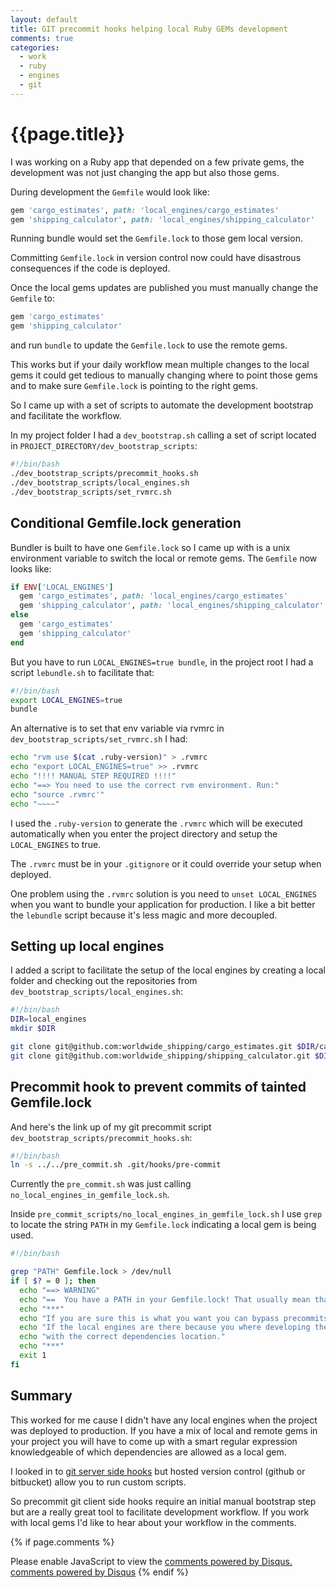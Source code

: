 ```yaml
---
layout: default
title: GIT precommit hooks helping local Ruby GEMs development
comments: true
categories:
  - work
  - ruby
  - engines
  - git
---
```


# {{page.title}}

I was working on a Ruby app that depended on a few private gems, the development was not just changing the app but also those gems.

During development the `Gemfile` would look like:

~~~ruby
gem 'cargo_estimates', path: 'local_engines/cargo_estimates'
gem 'shipping_calculator', path: 'local_engines/shipping_calculator'
~~~

Running bundle would set the `Gemfile.lock` to those gem local version.

Committing `Gemfile.lock` in version control now could have disastrous consequences if the code is deployed.

Once the local gems updates are published you must manually change the `Gemfile` to:

~~~ruby
gem 'cargo_estimates'
gem 'shipping_calculator'
~~~

and run `bundle` to update the `Gemfile.lock` to use the remote gems.

This works but if your daily workflow mean multiple changes to the local gems it could get tedious to manually changing where to point those gems and to make sure `Gemfile.lock` is pointing to the right gems.


So I came up with a set of scripts to automate the development bootstrap and facilitate the workflow.

In my project folder I had a `dev_bootstrap.sh` calling a set of script located in `PROJECT_DIRECTORY/dev_bootstrap_scripts`:

~~~bash
#!/bin/bash
./dev_bootstrap_scripts/precommit_hooks.sh
./dev_bootstrap_scripts/local_engines.sh
./dev_bootstrap_scripts/set_rvmrc.sh
~~~

## Conditional Gemfile.lock generation

Bundler is built to have one `Gemfile.lock` so I came up with is a unix environment variable to switch the local or remote gems. The `Gemfile` now looks like:

~~~ruby
if ENV['LOCAL_ENGINES']
  gem 'cargo_estimates', path: 'local_engines/cargo_estimates'
  gem 'shipping_calculator', path: 'local_engines/shipping_calculator'
else
  gem 'cargo_estimates'
  gem 'shipping_calculator'
end
~~~

But you have to run `LOCAL_ENGINES=true bundle`, in the project root I had a script `lebundle.sh` to facilitate that:

~~~bash
#!/bin/bash
export LOCAL_ENGINES=true
bundle
~~~

An alternative is to set that env variable via rvmrc in `dev_bootstrap_scripts/set_rvmrc.sh` I had:

~~~bash
echo "rvm use $(cat .ruby-version)" > .rvmrc
echo "export LOCAL_ENGINES=true" >> .rvmrc
echo "!!!! MANUAL STEP REQUIRED !!!!"
echo "==> You need to use the correct rvm environment. Run:"
echo "source .rvmrc'"
echo "~~~~"
~~~

I used the `.ruby-version` to generate the `.rvmrc` which will be executed automatically when you enter the project directory and setup the `LOCAL_ENGINES` to true.

The `.rvmrc` must be in your `.gitignore` or it could override your setup when deployed.

One problem using the `.rvmrc` solution is you need to `unset LOCAL_ENGINES` when you want to bundle your application for production. I like a bit better the `lebundle` script because it's less magic and more decoupled.


## Setting up local engines

I added a script to facilitate the setup of the local engines by creating a local folder and checking out the repositories from `dev_bootstrap_scripts/local_engines.sh`:

~~~bash
#!/bin/bash
DIR=local_engines
mkdir $DIR

git clone git@github.com:worldwide_shipping/cargo_estimates.git $DIR/cargo_estimates
git clone git@github.com:worldwide_shipping/shipping_calculator.git $DIR/shipping_calculator
~~~


## Precommit hook to prevent commits of tainted Gemfile.lock
And here's the link up of my git precommit script `dev_bootstrap_scripts/precommit_hooks.sh`:

~~~bash
#!/bin/bash
ln -s ../../pre_commit.sh .git/hooks/pre-commit
~~~

Currently the `pre_commit.sh` was just calling `no_local_engines_in_gemfile_lock.sh`.

Inside `pre_commit_scripts/no_local_engines_in_gemfile_lock.sh` I use `grep` to locate the string `PATH` in my `Gemfile.lock` indicating a local gem is being used. 

~~~bash
#!/bin/bash

grep "PATH" Gemfile.lock > /dev/null
if [ $? = 0 ]; then
  echo "==> WARNING"
  echo "==  You have a PATH in your Gemfile.lock! That usually mean that some gems are local to the project!"
  echo "***"
  echo "If you are sure this is what you want you can bypass precommits with 'git commit --no-verify'"
  echo "If the local engines are there because you where developing them, you should run 'bundle' to update Gemfile.lock."
  echo "with the correct dependencies location."
  echo "***"
  exit 1
fi
~~~

## Summary

This worked for me cause I didn't have any local engines when the project was deployed to production. If you have a mix of local and remote gems in your project you will have to come up with a smart regular expression knowledgeable of which dependencies are allowed as a local gem.

I looked in to [git server side hooks](http://git-scm.com/book/en/Customizing-Git-Git-Hooks#Server-Side-Hooks) but hosted version control (github or bitbucket) allow you to run custom scripts.

So precommit git client side hooks require an initial manual bootstrap step but are a really great tool to facilitate development workflow. If you work with local gems I'd like to hear about your workflow in the comments.


{% if page.comments %}
  <div id="disqus_thread"></div>
  <script type="text/javascript">
      /* * * CONFIGURATION VARIABLES: EDIT BEFORE PASTING INTO YOUR WEBPAGE * * */
      var disqus_shortname = 'enricoteotti'; // required: replace example with your forum shortname

      /* * * DON'T EDIT BELOW THIS LINE * * */
      (function() {
          var dsq = document.createElement('script'); dsq.type = 'text/javascript'; dsq.async = true;
          dsq.src = '//' + disqus_shortname + '.disqus.com/embed.js';
          (document.getElementsByTagName('head')[0] || document.getElementsByTagName('body')[0]).appendChild(dsq);
      })();
  </script>
  <noscript>Please enable JavaScript to view the <a href="http://disqus.com/?ref_noscript">comments powered by Disqus.</a></noscript>
  <a href="http://disqus.com" class="dsq-brlink">comments powered by <span class="logo-disqus">Disqus</span></a>
{% endif %}
